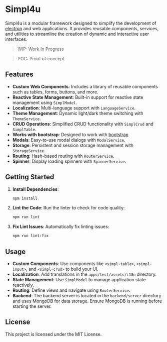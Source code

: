 # Simpl4u

Simpl4u is a modular framework designed to simplify the development of [electron](https://www.electronjs.org) and web applications. It provides reusable components, services, and utilities to streamline the creation of dynamic and interactive user interfaces.

> WIP: Work In Progress

> POC: Proof of concept

## Features

- **Custom Web Components**: Includes a library of reusable components such as tables, forms, buttons, and more.
- **Reactive State Management**: Built-in support for reactive state management using `SimplModel`.
- **Localization**: Multi-language support with `LanguageService`.
- **Theme Management**: Dynamic light/dark theme switching with `ThemeService`.
- **CRUD Operations**: Simplified CRUD functionality with `SimplCrud` and `SimplTable`.
- **Works with bootstrap**: Designed to work with [bootstrap](https://getbootstrap.com)
- **Modals**: Easy-to-use modal dialogs with `ModalService`.
- **Storage**: Persistent and session storage management with `StorageService`.
- **Routing**: Hash-based routing with `RouterService`.
- **Spinner**: Display loading spinners with `SpinnerService`.

## Getting Started

1. **Install Dependencies**:
   ```sh
   npm install
   ```

2. **Lint the Code**:
   Run the linter to check for code quality:
   ```sh
   npm run lint
   ```

3. **Fix Lint Issues**:
   Automatically fix linting issues:
   ```sh
   npm run lint:fix
   ```

## Usage

- **Custom Components**: Use components like `<simpl-table>`, `<simpl-input>`, and `<simpl-crud>` to build your UI.
- **Localization**: Add translations in the `apps/test/assets/i18n` directory.
- **State Management**: Use `SimplModel` to manage application state reactively.
- **Routing**: Define views and navigate using `RouterService`.
- **Backend**: The backend server is located in the `backend/server` directory and uses MongoDB for data storage. Ensure MongoDB is running before starting the server.

## License

This project is licensed under the MIT License.
